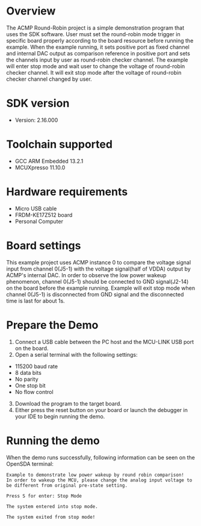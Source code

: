 Overview
========
The ACMP Round-Robin project is a simple demonstration program that uses the SDK software. User
must set the round-robin mode trigger in specific board properly according to the board resource
before running the example. When the example running, it sets positive port as fixed channel and
internal DAC output as comparison reference in positive port and sets the channels input by user
as round-robin checker channel. The example will enter stop mode and wait user to change the voltage
of round-robin checker channel. It will exit stop mode after the voltage of round-robin checker
channel changed by user.


SDK version
===========
- Version: 2.16.000

Toolchain supported
===================
- GCC ARM Embedded  13.2.1
- MCUXpresso  11.10.0

Hardware requirements
=====================
- Micro USB cable
- FRDM-KE17Z512 board
- Personal Computer

Board settings
==============
This example project uses ACMP instance 0 to compare the voltage signal input from channel 0(J5-1)
with the voltage signal(half of VDDA) output by ACMP's internal DAC. In order to observe the low
power wakeup phenomenon, channel 0(J5-1) should be connected to GND signal(J2-14) on the board before
the example running. Example will exit stop mode when channel 0(J5-1) is disconnected from GND signal
and the disconnected time is last for about 1s.

Prepare the Demo
================
1. Connect a USB cable between the PC host and the MCU-LINK USB port on the board.
2.  Open a serial terminal with the following settings:
   - 115200 baud rate
   - 8 data bits
   - No parity
   - One stop bit
   - No flow control
3. Download the program to the target board.
4. Either press the reset button on your board or launch the debugger in your IDE to begin running the demo.

Running the demo
================
When the demo runs successfully, following information can be seen on the OpenSDA terminal:

~~~~~~~~~~~~~~~~~~~~~~~~~~~~~
Example to demonstrate low power wakeup by round robin comparison!
In order to wakeup the MCU, please change the analog input voltage to be different from original pre-state setting.

Press S for enter: Stop Mode

The system entered into stop mode.

The system exited from stop mode!

~~~~~~~~~~~~~~~~~~~~~~~~~~~~~
